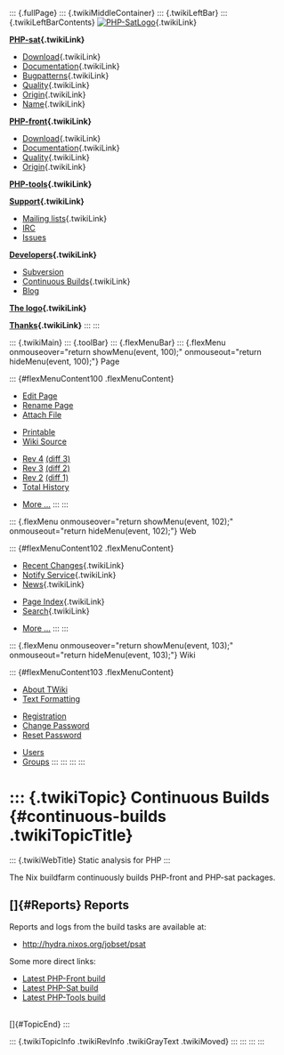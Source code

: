 ::: {.fullPage}
::: {.twikiMiddleContainer}
::: {.twikiLeftBar}
::: {.twikiLeftBarContents}
[![PHP-SatLogo](../pub/PHP/PhpSatLogo/PHP-SAT-LOGO-100px.jpg)](WebHome){.twikiLink}

**[PHP-sat](PhpSat){.twikiLink}**

-   [Download](PhpSatReleases){.twikiLink}
-   [Documentation](PhpSatDocumentation){.twikiLink}
-   [Bugpatterns](PhpSatBugPatterns){.twikiLink}
-   [Quality](PhpSatQuality){.twikiLink}
-   [Origin](PhpSatOrigin){.twikiLink}
-   [Name](PhpSatName){.twikiLink}

**[PHP-front](PhpFront){.twikiLink}**

-   [Download](PhpFrontReleases){.twikiLink}
-   [Documentation](PhpFrontDocumentation){.twikiLink}
-   [Quality](PhpFrontQuality){.twikiLink}
-   [Origin](PhpFrontOrigin){.twikiLink}

**[PHP-tools](PhpTools){.twikiLink}**

**[Support](PhpSupport){.twikiLink}**

-   [Mailing lists](MailingList){.twikiLink}
-   [IRC](irc://irc.freenode.net/#stratego)
-   [Issues](http://bugs.strategoxt.org/browse/PSAT)

**[Developers](PhpSatDevelopers){.twikiLink}**

-   [Subversion](https://svn.strategoxt.org/repos/psat/)
-   [Continuous Builds](ContinuousBuilds){.twikiLink}
-   [Blog](http://ericbouwers.blogspot.com/)

**[The logo](PhpSatLogo){.twikiLink}**

**[Thanks](ThankYou){.twikiLink}**
:::
:::

::: {.twikiMain}
::: {.toolBar}
::: {.flexMenuBar}
::: {.flexMenu onmouseover="return showMenu(event, 100);" onmouseout="return hideMenu(event, 100);"}
Page

::: {#flexMenuContent100 .flexMenuContent}
-   [Edit
    Page](http://www.program-transformation.org/edit/PHP/ContinuousBuilds?t=1536825871)
-   [Rename
    Page](http://www.program-transformation.org/rename/PHP/ContinuousBuilds)
-   [Attach
    File](http://www.program-transformation.org/attach/PHP/ContinuousBuilds)

<!-- -->

-   [Printable](http://www.program-transformation.org/view/PHP/ContinuousBuilds?skin=print.pattern)
-   [Wiki
    Source](http://www.program-transformation.org/view/PHP/ContinuousBuilds?skin=text&raw=on&contenttype=text/plain)

<!-- -->

-   [Rev
    4](http://www.program-transformation.org/view/PHP/ContinuousBuilds?rev=1.4)
    [(diff 3)](http://www.program-transformation.org/rdiff/PHP/ContinuousBuilds?rev1=1.4&rev2=1.3)
-   [Rev
    3](http://www.program-transformation.org/view/PHP/ContinuousBuilds?rev=1.3)
    [(diff 2)](http://www.program-transformation.org/rdiff/PHP/ContinuousBuilds?rev1=1.3&rev2=1.2)
-   [Rev
    2](http://www.program-transformation.org/view/PHP/ContinuousBuilds?rev=1.2)
    [(diff 1)](http://www.program-transformation.org/rdiff/PHP/ContinuousBuilds?rev1=1.2&rev2=1.1)
-   [Total
    History](http://www.program-transformation.org/rdiff/PHP/ContinuousBuilds)

<!-- -->

-   [More
    \...](http://www.program-transformation.org/oops/PHP/ContinuousBuilds?template=oopsmore&param1=1.4&param2=1.4)
:::
:::

::: {.flexMenu onmouseover="return showMenu(event, 102);" onmouseout="return hideMenu(event, 102);"}
Web

::: {#flexMenuContent102 .flexMenuContent}
-   [Recent Changes](WebChanges){.twikiLink}
-   [Notify Service](WebNotify){.twikiLink}
-   [News](WebNews){.twikiLink}

<!-- -->

-   [Page Index](WebIndex){.twikiLink}
-   [Search](WebSearch){.twikiLink}

<!-- -->

-   [More
    \...](http://www.program-transformation.org/oops/PHP/ContinuousBuilds?template=oopsmore&param1=1.4&param2=1.4)
:::
:::

::: {.flexMenu onmouseover="return showMenu(event, 103);" onmouseout="return hideMenu(event, 103);"}
Wiki

::: {#flexMenuContent103 .flexMenuContent}
-   [About
    TWiki](http://www.program-transformation.org/view/TWiki/WebHome)
-   [Text
    Formatting](http://www.program-transformation.org/view/TWiki/TextFormattingRules)

<!-- -->

-   [Registration](http://www.program-transformation.org/view/TWiki/TWikiRegistration)
-   [Change
    Password](http://www.program-transformation.org/view/TWiki/ChangePassword)
-   [Reset
    Password](http://www.program-transformation.org/view/TWiki/ResetPassword)

<!-- -->

-   [Users](http://www.program-transformation.org/view/Main/TWikiUsers)
-   [Groups](http://www.program-transformation.org/view/Main/TWikiGroups)
:::
:::
:::
:::

::: {.twikiTopic}
Continuous Builds {#continuous-builds .twikiTopicTitle}
=================

::: {.twikiWebTitle}
Static analysis for PHP
:::

The Nix buildfarm continuously builds PHP-front and PHP-sat packages.

[]{#Reports} Reports
--------------------

Reports and logs from the build tasks are available at:

-   <http://hydra.nixos.org/jobset/psat>

Some more direct links:

-   [Latest PHP-Front
    build](http://hydra.nixos.org/jobset/psatphp-front-unstable/)
-   [Latest PHP-Sat
    build](http://hydra.nixos.org/jobset/psatphp-sat-unstable/)
-   [Latest PHP-Tools
    build](http://hydra.nixos.org/jobset/psatphp-tools-unstable/)

\
[]{#TopicEnd}
:::

::: {.twikiTopicInfo .twikiRevInfo .twikiGrayText .twikiMoved}
:::
:::
:::
:::
